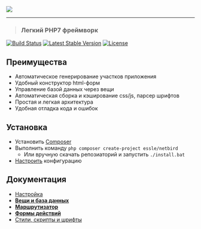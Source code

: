 <img src="http://essle.ru/_projects/netbird/logotype.png?3">
<hr/>

>### Легкий PHP7 фреймворк

[![Build Status](https://travis-ci.org/Essle/netBird.svg?branch=master)](https://travis-ci.org/Essle/netBird)
[![Latest Stable Version](https://poser.pugx.org/essle/netbird/v/stable)](https://packagist.org/packages/essle/netbird)
[![License](https://poser.pugx.org/essle/netbird/license)](https://packagist.org/packages/essle/netbird)

## Преимущества

* Автоматическое генерирование участков приложения
* Удобный конструктор html-форм
* Управление базой данных через вещи
* Автоматическая сборка и кэширование css/js, парсер шрифтов
* Простая и легкая архитектура
* Удобная отладка кода и ошибок

## Установка

* Установить [Composer](https://getcomposer.org/)
* Выполнить команду `php composer create-project essle/netbird`
  * Или вручную скачать репозиаторий и запустить `./install.bat`
* [Настроить](https://github.com/Essle/netBird/wiki/Настройка) конфигурацию

## Документация

* [Настройка](https://github.com/Essle/netBird/wiki/Настройка)
* **[Вещи и база данных](https://github.com/Essle/netBird/wiki/Вещи-и-база-данных)**
* **[Маршрутизатор](https://github.com/Essle/netBird/wiki/Маршрутизатор)**
* **[Формы действий](https://github.com/Essle/netBird/wiki/Формы-действий)**
* [Стили, скрипты и шрифты](https://github.com/Essle/netBird/wiki/Стили,-скрипты-и-шрифты)